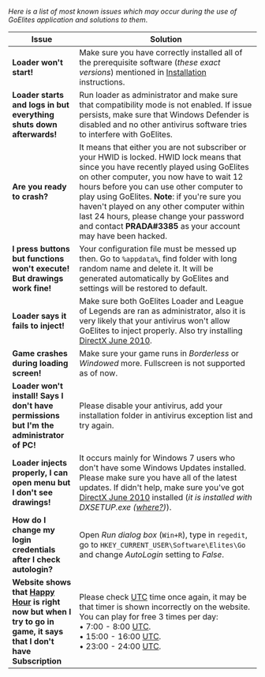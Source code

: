 *Here is a list of most known issues which may occur during the use of GoElites application and solutions to them*.

| Issue | Solution |
|--|--|
| **Loader won't start!** | Make sure you have correctly installed all of the prerequisite software (*these exact versions*) mentioned in [Installation](/GettingStarted/Installation.md) instructions. |
| **Loader starts and logs in but everything shuts down afterwards!** | Run loader as administrator and make sure that compatibility mode is not enabled. If issue persists, make sure that Windows Defender is disabled and no other antivirus software tries to interfere with GoElites. |
| **Are you ready to crash?** | It means that either you are not subscriber or your HWID is locked. HWID lock means that since you have recently played using GoElites on other computer, you now have to wait 12 hours before you can use other computer to play using GoElites. **Note**: if you're sure you haven't played on any other computer within last 24 hours, please change your password and contact **PRADA#3385** as your account may have been hacked. |
| **I press buttons but functions won't execute! But drawings work fine!** | Your configuration file must be messed up then. Go to ``%appdata%``, find folder with long random name and delete it. It will be generated automatically by GoElites and settings will be restored to default. |
| **Loader says it fails to inject!** | Make sure both GoElites Loader and League of Legends are ran as administrator, also it is very likely that your antivirus won't allow GoElites to inject properly. Also try installing [DirectX June 2010](https://www.microsoft.com/en-us/download/confirmation.aspx?id=8109). |
| **Game crashes during loading screen!** | Make sure your game runs in *Borderless* or *Windowed* more. Fullscreen is not supported as of now. |
| **Loader won't install! Says I don't have permissions but I'm the administrator of PC!** | Please disable your antivirus, add your installation folder in antivirus exception list and try again. |
| **Loader injects properly, I can open menu but I don't see drawings!** | It occurs mainly for Windows 7 users who don't have some Windows Updates installed. Please make sure you have all of the latest updates. If didn't help, make sure you've got [DirectX June 2010](https://www.microsoft.com/en-us/download/confirmation.aspx?id=8109) installed (*it is installed with DXSETUP.exe ([where?](https://s.put.re/EHZ1Y5R.png))*). |
| **How do I change my login credentials after I check autologin?** | Open *Run dialog box* (``Win+R``), type in ``regedit``, go to ``HKEY_CURRENT_USER\Software\Elites\Go`` and change *AutoLogin* setting to *False*. |
| **Website shows that [Happy Hour](https://goelites.net/index.php?/topic/941-happy-hours/) is right now but when I try to go in game, it says that I don't have Subscription**| Please check [UTC](https://time.is/en/UTC) time once again, it may be that timer is shown incorrectly on the website. You can play for free 3 times per day:</br>• 7:00 - 8:00 [UTC](https://time.is/en/UTC).</br>• 15:00 - 16:00 [UTC](https://time.is/en/UTC).</br>• 23:00 - 24:00 [UTC](https://time.is/en/UTC). |

